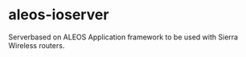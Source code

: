 # aleos-ioserver
Serverbased on ALEOS Application framework to be used with Sierra Wireless routers.

